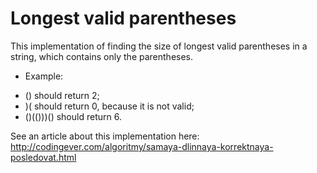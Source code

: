 # Longest valid parentheses
This implementation of finding the size of longest valid parentheses in a string, which contains only the parentheses.
 
 * Example:
- () should return 2;
- )( should return 0, because it is not valid;
-  ()(()))() should return 6.

See an article about this implementation here:
http://codingever.com/algoritmy/samaya-dlinnaya-korrektnaya-posledovat.html
